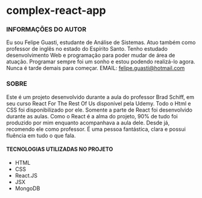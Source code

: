 # complex-react-app

### INFORMAÇÕES DO AUTOR

Eu sou Felipe Guasti, estudante de Análise de Sistemas. Atuo também como professor de inglês no estado do Espírito Santo. 
Tenho estudado desenvolvimento Web e programação para poder mudar de área de atuação. Programar sempre foi um sonho e estou 
podendo realizá-lo agora. Nunca é tarde demais para começar. 
EMAIL: felipe.guasti@hotmail.com

### SOBRE 
Este é um projeto desenvolvido durante a aula do professor Brad Schiff, em seu curso React For The Rest Of Us disponível pela
Udemy. Todo o Html e CSS foi disponibilizado por ele. Somente a parte de React foi desenvolvido durante as aulas. Como o React
é a alma do projeto, 90% de tudo foi produzido por mim enquanto acompanhava a aula dele. Desde já, recomendo ele como professor. 
É uma pessoa fantástica, clara e possui fluência em tudo o que fala. 

#### TECNOLOGIAS UTILIZADAS NO PROJETO

- HTML
- CSS
- React.JS
- JSX
- MongoDB
